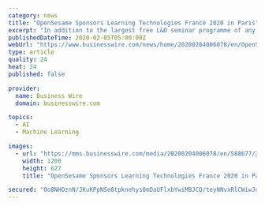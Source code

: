 ```yaml
---
category: news
title: "OpenSesame Sponsors Learning Technologies France 2020 in Paris"
excerpt: "In addition to the largest free L&D seminar programme of any learning event in Europe, the conference programme includes speakers such as Muriel Penicause, Minister of Labor, and many more. OpenSesame will showcase its machine learning driven curation ..."
publishedDateTime: 2020-02-05T05:00:00Z
webUrl: "https://www.businesswire.com/news/home/20200204006078/en/OpenSesame-Sponsors-Learning-Technologies-France-2020-Paris"
type: article
quality: 24
heat: 24
published: false

provider:
  name: Business Wire
  domain: businesswire.com

topics:
  - AI
  - Machine Learning

images:
  - url: "https://mms.businesswire.com/media/20200204006078/en/588677/23/opensesame.color.tm_UPDATED.jpg"
    width: 1200
    height: 627
    title: "OpenSesame Sponsors Learning Technologies France 2020 in Paris"

secured: "0o8NHOznN/JKuKPpNSe8tpknehys0mDaUFlxbYwiMBJCQ/teyNNvxRlCWiwJdrleBy+Oha8vOESHnZiH6NyZC9PwLxZYBFLe4Rzrhx8YJaK/qVsOqLQ/ZQTqaEaPejIGaJ/88YR496Jmg2oA4Nt7S/yprn/pFYdSp/KcW0V112dAKWrpbcOVBjtP9gd220QvLiSI/mluGXDVY9zAFPVrBJO3wSObBV4CQICdVziS1MkKE9trCNZ/NHeDeJfhsIGUnBvitQi8oeT0Mdr1+QdhyqO8LrbZs8GKbf9wYRBfKQNYGpacKygx99Z34QH5pId9;KCLTyBANkiAgp89bWgWTSg=="
---
```


